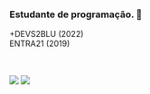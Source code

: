 ### Estudante de programação. 👋
+DEVS2BLU (2022) <br>
ENTRA21 (2019)
 
 <br>
 <br>
 <div> 
  <a href="https://www.linkedin.com/in/nathan-de-andrade-gon%C3%A7alves-a1a398192/" target="_blank"><img src="https://img.shields.io/badge/-LinkedIn-%230077B5?style=for-   the-badge&logo=linkedin&logoColor=white" target="_blank"></a> 
  <a href="https://www.instagram.com/nathan.drade/" target="_blank"><img src="https://img.shields.io/badge/-Instagram-%23E4405F?style=for-the-                     badge&logo=instagram&logoColor=white" target="_blank"></a>
</div>
